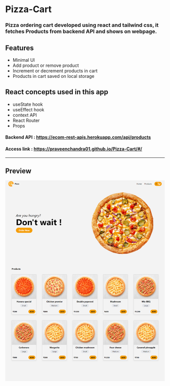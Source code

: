 # Pizza-Cart
### Pizza ordering cart developed using react and tailwind css, it fetches Products from backend API and shows on webpage.
## Features
- Minimal UI
- Add product or remove product
- Increment or decrement products in cart
- Products in cart saved on local storage
## React concepts used in this app
- useState hook
- useEffect hook
- context API 
- React Router
- Props
#### Backend API : https://ecom-rest-apis.herokuapp.com/api/products
#### Access link : https://praveenchandra01.github.io/Pizza-Cart/#/
---
## Preview
![](https://github.com/praveenchandra01/Pizza-Cart/blob/master/src/images/Pizza-Cart.png)
